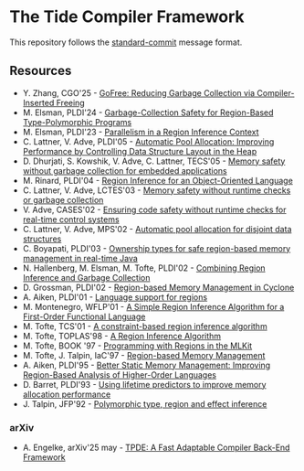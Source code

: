 # The Tide Compiler Framework

This repository follows the [standard-commit](https://github.com/standard-commits/standard-commits) message format.

## Resources

- Y. Zhang, CGO'25 - [GoFree: Reducing Garbage Collection via Compiler-Inserted Freeing][GoFree: Reducing Garbage Collection via Compiler-Inserted Freeing]
- M. Elsman, PLDI'24 - [Garbage-Collection Safety for Region-Based Type-Polymorphic Programs][Garbage-Collection Safety for Region-Based Type-Polymorphic Programs]
- M. Elsman, PLDI'23 - [Parallelism in a Region Inference Context][Parallelism in a Region Inference Context]
- C. Lattner, V. Adve, PLDI'05 - [Automatic Pool Allocation: Improving Performance by Controlling Data Structure Layout in the Heap][Automatic Pool Allocation: Improving Performance by Controlling Data Structure Layout in the Heap]
- D. Dhurjati, S. Kowshik, V. Adve, C. Lattner, TECS'05 - [Memory safety without garbage collection for embedded applications][Memory safety without garbage collection for embedded applications]
- M. Rinard, PLDI'04 - [Region Inference for an Object-Oriented Language][Region Inference for an Object-Oriented Language]
- C. Lattner, V. Adve, LCTES'03 - [Memory safety without runtime checks or garbage collection][Memory safety without runtime checks or garbage collection]
- V. Adve, CASES'02 - [Ensuring code safety without runtime checks for real-time control systems][Ensuring code safety without runtime checks for real-time control systems]
- C. Lattner, V. Adve, MPS'02 - [Automatic pool allocation for disjoint data structures][Automatic pool allocation for disjoint data structures]
- C. Boyapati, PLDI'03 - [Ownership types for safe region-based memory management in real-time Java][Ownership types for safe region-based memory management in real-time Java]
- N. Hallenberg, M. Elsman, M. Tofte, PLDI'02 - [Combining Region Inference and Garbage Collection][Combining Region Inference and Garbage Collection]
- D. Grossman, PLDI'02 - [Region-based Memory Management in Cyclone][Region-based Memory Management in Cyclone]
- A. Aiken, PLDI'01 - [Language support for regions][Language support for regions]
- M. Montenegro, WFLP'01 - [A Simple Region Inference Algorithm for a First-Order Functional Language][A Simple Region Inference Algorithm for a First-Order Functional Language]
- M. Tofte, TCS'01 - [A constraint-based region inference algorithm][A constraint-based region inference algorithm]
- M. Tofte, TOPLAS'98 - [A Region Inference Algorithm][A Region Inference Algorithm]
- M. Tofte, BOOK '97 - [Programming with Regions in the MLKit][Programming with Regions in the MLKit]
- M. Tofte, J. Talpin, IaC'97 - [Region-based Memory Management][Region-based Memory Management]
- A. Aiken, PLDI'95 - [Better Static Memory Management: Improving Region-Based Analysis of Higher-Order Languages][Better Static Memory Management: Improving Region-Based Analysis of Higher-Order Languages]
- D. Barret, PLDI'93 - [Using lifetime predictors to improve memory allocation performance][Using lifetime predictors to improve memory allocation performance]
- J. Talpin, JFP'92 - [Polymorphic type, region and effect inference][Polymorphic type, region and effect inference]

### arXiv

- A. Engelke, arXiv'25 may - [TPDE: A Fast Adaptable Compiler Back-End Framework][TPDE: A Fast Adaptable Compiler Back-End Framework]


[TPDE: A Fast Adaptable Compiler Back-End Framework]: https://arxiv.org/abs/2505.22610

[GoFree: Reducing Garbage Collection via Compiler-Inserted Freeing]: https://dl.acm.org/doi/pdf/10.1145/3696443.3708925
[Garbage-Collection Safety for Region-Based Type-Polymorphic Programs]: https://dl.acm.org/doi/pdf/10.1145/3591229
[Parallelism in a Region Inference Context]: https://dl.acm.org/doi/abs/10.1145/3591256
[Automatic Pool Allocation: Improving Performance by Controlling Data Structure Layout in the Heap]: https://dl.acm.org/doi/pdf/10.1145/1064978.1065027
[Memory safety without garbage collection for embedded applications]: https://dl.acm.org/doi/abs/10.1145/1053271.1053275
[Region Inference for an Object-Oriented Language]: https://dl.acm.org/doi/pdf/10.1145/996893.996871
[Memory safety without runtime checks or garbage collection]: https://dl.acm.org/doi/abs/10.1145/780732.780743
[Ensuring code safety without runtime checks for real-time control systems]: https://dl.acm.org/doi/abs/10.1145/581630.581678
[Automatic pool allocation for disjoint data structures]: https://dl.acm.org/doi/abs/10.1145/773146.773041
[Ownership types for safe region-based memory management in real-time Java]: https://dl.acm.org/doi/abs/10.1145/781131.781168
[Combining Region Inference and Garbage Collection]: https://dl.acm.org/doi/pdf/10.1145/512529.512547
[Region-based Memory Management in Cyclone]: https://dl.acm.org/doi/pdf/10.1145/512529.512563
[Language support for regions]:https://dl.acm.org/doi/abs/10.1145/378795.378815
[A Simple Region Inference Algorithm for a First-Order Functional Language]: https://citeseerx.ist.psu.edu/document?repid=rep1&type=pdf&doi=6ea31aa485f5b03704d0d450b487feb472700fbc#page=152
[A constraint-based region inference algorithm]: https://citeseerx.ist.psu.edu/document?repid=rep1&type=pdf&doi=a604aa98396eb882fe42247e7db2a77e2e79400c
[A Region Inference Algorithm]: https://dl.acm.org/doi/pdf/10.1145/291891.291894
[Programming with Regions in the MLKit]: https://www.researchgate.net/profile/Martin-Elsman-2/publication/357775683_Programming_with_Regions_in_the_MLKit_for_Version_460/links/61ded5f1034dda1b9ef188a4/Programming-with-Regions-in-the-MLKit-for-Version-460.pdf
[Region-based Memory Management]: https://www.sciencedirect.com/science/article/pii/S0890540196926139
[Better Static Memory Management: Improving Region-Based Analysis of Higher-Order Languages]: https://dl.acm.org/doi/pdf/10.1145/207110.207137
[Using lifetime predictors to improve memory allocation performance]: https://dl.acm.org/doi/abs/10.1145/155090.155108
[Polymorphic type, region and effect inference]: https://citeseerx.ist.psu.edu/document?repid=rep1&type=pdf&doi=27d57f6be32bf2aded0c806026f60bb6bce1e813
